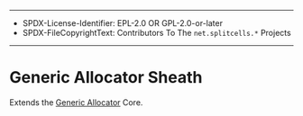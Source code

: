 ----
* SPDX-License-Identifier: EPL-2.0 OR GPL-2.0-or-later
* SPDX-FileCopyrightText: Contributors To The `net.splitcells.*` Projects
----
# Generic Allocator Sheath

Extends the [Generic Allocator](http://splitcells.net/net/splitcells/gel/doc/index.html) Core.
